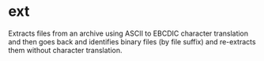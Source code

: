 # ext

Extracts files from an archive using ASCII to EBCDIC character translation and
then goes back and identifies binary files (by file suffix) and re-extracts
them without character translation.
